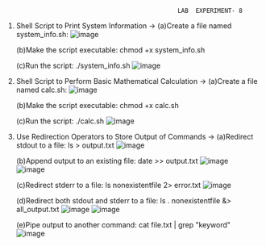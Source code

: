                                                     LAB  EXPERIMENT- 8

1. Shell Script to Print System Information -> (a)Create a file named system_info.sh:
   ![image](https://github.com/user-attachments/assets/af50ff54-5af1-4e56-824e-cdcc660733a7)

   (b)Make the script executable: chmod +x system_info.sh

   (c)Run the script: ./system_info.sh
   ![image](https://github.com/user-attachments/assets/c1dde80b-9cca-459f-ac86-e2fee998754a)

2. Shell Script to Perform Basic Mathematical Calculation -> (a)Create a file named calc.sh:
   ![image](https://github.com/user-attachments/assets/73ec9453-5473-4815-9e7d-f98cf1215afd)

   (b)Make the script executable: chmod +x calc.sh

   (c)Run the script: ./calc.sh 
   ![image](https://github.com/user-attachments/assets/3706d899-63b2-4fa1-a968-9942eb83ce7e)

3. Use Redirection Operators to Store Output of Commands -> (a)Redirect stdout to a file: ls > 
   output.txt
   ![image](https://github.com/user-attachments/assets/e6d9b63d-fccb-49f2-ab33-dff3d494d1a0)

   (b)Append output to an existing file: date >> output.txt
    ![image](https://github.com/user-attachments/assets/b684bc5a-213f-4836-9bd2-65400296d60b)
    ![image](https://github.com/user-attachments/assets/103fe163-2faa-4c7f-8c13-636cbc9c05ac)

   (c)Redirect stderr to a file: ls nonexistentfile 2> error.txt
    ![image](https://github.com/user-attachments/assets/7893f991-d579-4161-ad40-fccf8fd31840)

   (d)Redirect both stdout and stderr to a file: ls . nonexistentfile &> all_output.txt
    ![image](https://github.com/user-attachments/assets/f25f1de0-eca6-4ffe-aa7f-1b1c1629a08a)
    ![image](https://github.com/user-attachments/assets/12c7f251-1cb1-4da1-89e7-1a6c9e6abc54)

   (e)Pipe output to another command: cat file.txt | grep "keyword"
    ![image](https://github.com/user-attachments/assets/b153f8b2-388a-4baf-b421-9d5617c16500)
